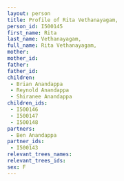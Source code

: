 ```yaml
---
layout: person
title: Profile of Rita Vethanayagam,
person_id: I500145
first_name: Rita
last_name: Vethanayagam,
full_name: Rita Vethanayagam,
mother: 
mother_id: 
father: 
father_id: 
children:
 - Brian Anandappa
 - Reynold Anandappa
 - Shiranee Anandappa
children_ids:
 - I500146
 - I500147
 - I500148
partners:
 - Ben Anandappa
partner_ids:
 - I500143
relevant_trees_names:
relevant_trees_ids:
sex: F
---
```


